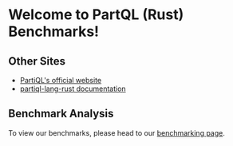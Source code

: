 # Welcome to PartQL (Rust) Benchmarks!

## Other Sites

- [PartiQL's official website](https://partiql.org/) 
- [partiql-lang-rust documentation](https://github.com/partiql/partiql-lang-rust/wiki)

## Benchmark Analysis

To view our benchmarks, please head to our [benchmarking page](dev/bench).
